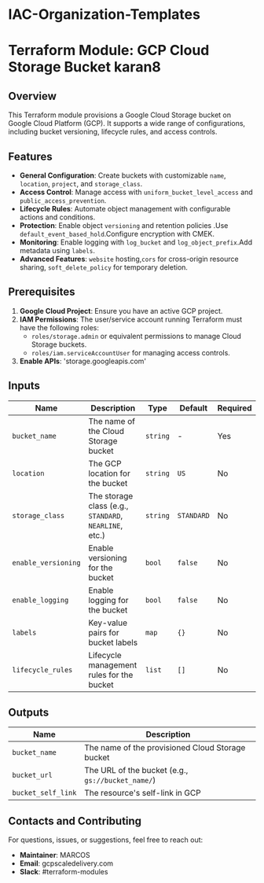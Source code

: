 # IAC-Organization-Templates
# Terraform Module: GCP Cloud Storage Bucket karan8
 
## Overview
 
This Terraform module provisions a Google Cloud Storage bucket on Google Cloud Platform (GCP). It supports a wide range of configurations, including bucket versioning, lifecycle rules, and access controls.
 
## Features
 
 - **General Configuration**: Create buckets with customizable `name`, `location`, `project`, and `storage_class`.
 - **Access Control**: Manage access with `uniform_bucket_level_access` and `public_access_prevention`.
 - **Lifecycle Rules**: Automate object management with configurable actions and conditions.
 - **Protection**: Enable object `versioning` and retention policies .Use `default_event_based_hold`.Configure encryption with CMEK.
 - **Monitoring**: Enable logging with `log_bucket` and `log_object_prefix`.Add metadata using `labels`.
 - **Advanced Features**: `website` hosting,`cors` for cross-origin resource sharing, `soft_delete_policy` for temporary deletion.
 

## Prerequisites
 
1. **Google Cloud Project**: Ensure you have an active GCP project.
2. **IAM Permissions**: The user/service account running Terraform must have the following roles:
   - `roles/storage.admin` or equivalent permissions to manage Cloud Storage buckets.
   - `roles/iam.serviceAccountUser` for managing access controls.
3. **Enable APIs**: 'storage.googleapis.com'



 
## Inputs
 
| Name               | Description                                                  | Type     | Default | Required |
|--------------------|--------------------------------------------------------------|----------|---------|----------|
| `bucket_name`      | The name of the Cloud Storage bucket                         | `string` | -       | Yes      |
| `location`         | The GCP location for the bucket                              | `string` | `US`    | No       |
| `storage_class`    | The storage class (e.g., `STANDARD`, `NEARLINE`, etc.)       | `string` | `STANDARD` | No    |
| `enable_versioning`| Enable versioning for the bucket                             | `bool`   | `false` | No       |
| `enable_logging`   | Enable logging for the bucket                                | `bool`   | `false` | No       |
| `labels`           | Key-value pairs for bucket labels                           | `map`    | `{}`    | No       |
| `lifecycle_rules`  | Lifecycle management rules for the bucket                   | `list`   | `[]`    | No       |
 
## Outputs
 
| Name               | Description                                                  |
|--------------------|--------------------------------------------------------------|
| `bucket_name`      | The name of the provisioned Cloud Storage bucket             |
| `bucket_url`       | The URL of the bucket (e.g., `gs://bucket_name/`)            |
| `bucket_self_link` | The resource's self-link in GCP                              |
 

 


## Contacts and  Contributing
 
For questions, issues, or suggestions, feel free to reach out:
 
- **Maintainer**: MARCOS  
- **Email**: gcpscaledelivery.com  
- **Slack**: #terraform-modules  
 
